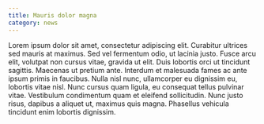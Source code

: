 ```yaml
---
title: Mauris dolor magna
category: news
---
```


Lorem ipsum dolor sit amet, consectetur adipiscing elit. Curabitur ultrices sed mauris at maximus. Sed vel fermentum odio, ut lacinia justo. Fusce arcu elit, volutpat non cursus vitae, gravida ut elit. Duis lobortis orci ut tincidunt sagittis. Maecenas ut pretium ante. Interdum et malesuada fames ac ante ipsum primis in faucibus. Nulla nisl nunc, ullamcorper eu dignissim eu, lobortis vitae nisl. Nunc cursus quam ligula, eu consequat tellus pulvinar vitae. Vestibulum condimentum quam et eleifend sollicitudin. Nunc justo risus, dapibus a aliquet ut, maximus quis magna. Phasellus vehicula tincidunt enim lobortis dignissim. 
